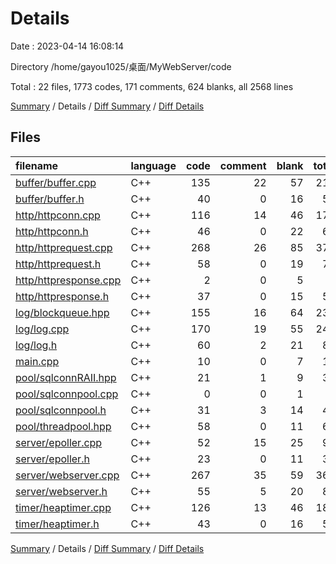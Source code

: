 # Details

Date : 2023-04-14 16:08:14

Directory /home/gayou1025/桌面/MyWebServer/code

Total : 22 files,  1773 codes, 171 comments, 624 blanks, all 2568 lines

[Summary](results.md) / Details / [Diff Summary](diff.md) / [Diff Details](diff-details.md)

## Files
| filename | language | code | comment | blank | total |
| :--- | :--- | ---: | ---: | ---: | ---: |
| [buffer/buffer.cpp](/buffer/buffer.cpp) | C++ | 135 | 22 | 57 | 214 |
| [buffer/buffer.h](/buffer/buffer.h) | C++ | 40 | 0 | 16 | 56 |
| [http/httpconn.cpp](/http/httpconn.cpp) | C++ | 116 | 14 | 46 | 176 |
| [http/httpconn.h](/http/httpconn.h) | C++ | 46 | 0 | 22 | 68 |
| [http/httprequest.cpp](/http/httprequest.cpp) | C++ | 268 | 26 | 85 | 379 |
| [http/httprequest.h](/http/httprequest.h) | C++ | 58 | 0 | 19 | 77 |
| [http/httpresponse.cpp](/http/httpresponse.cpp) | C++ | 2 | 0 | 5 | 7 |
| [http/httpresponse.h](/http/httpresponse.h) | C++ | 37 | 0 | 15 | 52 |
| [log/blockqueue.hpp](/log/blockqueue.hpp) | C++ | 155 | 16 | 64 | 235 |
| [log/log.cpp](/log/log.cpp) | C++ | 170 | 19 | 55 | 244 |
| [log/log.h](/log/log.h) | C++ | 60 | 2 | 21 | 83 |
| [main.cpp](/main.cpp) | C++ | 10 | 0 | 7 | 17 |
| [pool/sqlconnRAII.hpp](/pool/sqlconnRAII.hpp) | C++ | 21 | 1 | 9 | 31 |
| [pool/sqlconnpool.cpp](/pool/sqlconnpool.cpp) | C++ | 0 | 0 | 1 | 1 |
| [pool/sqlconnpool.h](/pool/sqlconnpool.h) | C++ | 31 | 3 | 14 | 48 |
| [pool/threadpool.hpp](/pool/threadpool.hpp) | C++ | 58 | 0 | 11 | 69 |
| [server/epoller.cpp](/server/epoller.cpp) | C++ | 52 | 15 | 25 | 92 |
| [server/epoller.h](/server/epoller.h) | C++ | 23 | 0 | 11 | 34 |
| [server/webserver.cpp](/server/webserver.cpp) | C++ | 267 | 35 | 59 | 361 |
| [server/webserver.h](/server/webserver.h) | C++ | 55 | 5 | 20 | 80 |
| [timer/heaptimer.cpp](/timer/heaptimer.cpp) | C++ | 126 | 13 | 46 | 185 |
| [timer/heaptimer.h](/timer/heaptimer.h) | C++ | 43 | 0 | 16 | 59 |

[Summary](results.md) / Details / [Diff Summary](diff.md) / [Diff Details](diff-details.md)